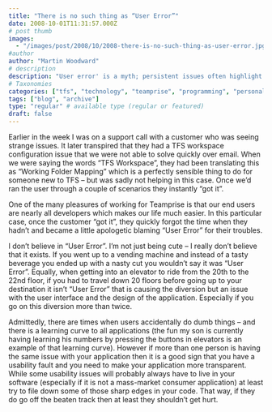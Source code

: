 ```yaml
---
title: "There is no such thing as “User Error”"
date: 2008-10-01T11:31:57.000Z
# post thumb
images:
  - "/images/post/2008/10/2008-there-is-no-such-thing-as-user-error.jpg"
#author
author: "Martin Woodward"
# description
description: "User error' is a myth; persistent issues often highlight design flaws, not user mistakes."
# Taxonomies
categories: ["tfs", "technology", "teamprise", "programming", "personal"]
tags: ["blog", "archive"]
type: "regular" # available type (regular or featured)
draft: false
---
```


Earlier in the week I was on a support call with a customer who was seeing strange issues. It later transpired that they had a TFS workspace configuration issue that we were not able to solve quickly over email. When we were saying the words “TFS Workspace”, they had been translating this as “Working Folder Mapping” which is a perfectly sensible thing to do for someone new to TFS – but was sadly not helping in this case. Once we’d ran the user through a couple of scenarios they instantly “got it”.

One of the many pleasures of working for Teamprise is that our end users are nearly all developers which makes our life much easier. In this particular case, once the customer “got it”, they quickly forgot the time when they hadn’t and became a little apologetic blaming “User Error” for their troubles.

I don’t believe in “User Error”. I’m not just being cute – I really don’t believe that it exists. If you went up to a vending machine and instead of a tasty beverage you ended up with a nasty cut you wouldn’t say it was “User Error”. Equally, when getting into an elevator to ride from the 20th to the 22nd floor, if you had to travel down 20 floors before going up to your destination it isn’t “User Error” that is causing the diversion but an issue with the user interface and the design of the application. Especially if you go on this diversion more than twice.

Admittedly, there are times when users accidentally do dumb things – and there is a learning curve to all applications (the fun my son is currently having learning his numbers by pressing the buttons in elevators is an example of that learning curve). However if more than one person is having the same issue with your application then it is a good sign that you have a usability fault and you need to make your application more transparent. While some usability issues will probably always have to live in your software (especially if it is not a mass-market consumer application) at least try to file down some of those sharp edges in your code. That way, if they do go off the beaten track then at least they shouldn’t get hurt.
